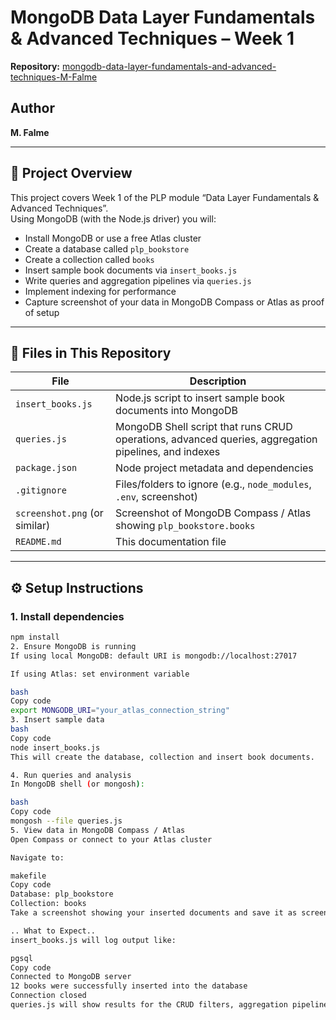 #  MongoDB Data Layer Fundamentals & Advanced Techniques – Week 1  
**Repository:** [mongodb-data-layer-fundamentals-and-advanced-techniques-M-Falme](https://github.com/PLP-MERN-Stack-Development/mongodb-data-layer-fundamentals-and-advanced-techniques-m-falme/tree/main)  

##  Author  
**M. Falme**

---

## 📂 Project Overview  
This project covers Week 1 of the PLP module “Data Layer Fundamentals & Advanced Techniques”.  
Using MongoDB (with the Node.js driver) you will:  
- Install MongoDB or use a free Atlas cluster  
- Create a database called `plp_bookstore`  
- Create a collection called `books`  
- Insert sample book documents via `insert_books.js`  
- Write queries and aggregation pipelines via `queries.js`  
- Implement indexing for performance  
- Capture screenshot of your data in MongoDB Compass or Atlas as proof of setup  

---

## 📂 Files in This Repository  
| File                          | Description                                                        |
|-------------------------------|--------------------------------------------------------------------|
| `insert_books.js`             | Node.js script to insert sample book documents into MongoDB       |
| `queries.js`                  | MongoDB Shell script that runs CRUD operations, advanced queries, aggregation pipelines, and indexes |
| `package.json`                | Node project metadata and dependencies                             |
| `.gitignore`                  | Files/folders to ignore (e.g., `node_modules`, `.env`, screenshot) |
| `screenshot.png` (or similar) | Screenshot of MongoDB Compass / Atlas showing `plp_bookstore.books` |
| `README.md`                   | This documentation file                                            |

---

## ⚙️ Setup Instructions  
### 1. Install dependencies  
```bash
npm install
2. Ensure MongoDB is running
If using local MongoDB: default URI is mongodb://localhost:27017

If using Atlas: set environment variable

bash
Copy code
export MONGODB_URI="your_atlas_connection_string"
3. Insert sample data
bash
Copy code
node insert_books.js
This will create the database, collection and insert book documents.

4. Run queries and analysis
In MongoDB shell (or mongosh):

bash
Copy code
mongosh --file queries.js
5. View data in MongoDB Compass / Atlas
Open Compass or connect to your Atlas cluster

Navigate to:

makefile
Copy code
Database: plp_bookstore
Collection: books
Take a screenshot showing your inserted documents and save it as screenshot.png

.. What to Expect..
insert_books.js will log output like:

pgsql
Copy code
Connected to MongoDB server
12 books were successfully inserted into the database
Connection closed
queries.js will show results for the CRUD filters, aggregation pipelines and indexing explain plans.

